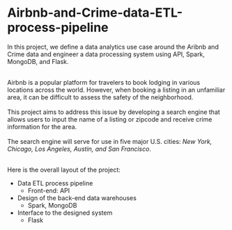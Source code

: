 # Airbnb-and-Crime-data-ETL-process-pipeline

In this project, we define a data analytics use case around the Aribnb and Crime data and engineer a data processing system using API, Spark, MongoDB, and Flask. 

<br>
Airbnb is a popular platform for travelers to book lodging in various locations across the world. However, when booking a listing in an unfamiliar area, it can be difficult to assess the safety of the neighborhood.<br>

<br>
This project aims to address this issue by developing a search engine that allows users to input the name of a listing or zipcode and receive crime information for the area.<br>
<br>
The search engine will serve for use in five major U.S. cities: <em>New York, Chicago, Los Angeles, Austin, and San Francisco</em>. <br>


<br>

Here is the overall layout of the project:
+ Data ETL process pipeline
    + Front-end: API
+ Design of the back-end data warehouses
    + Spark, MongoDB
+ Interface to the designed system
    + Flask
